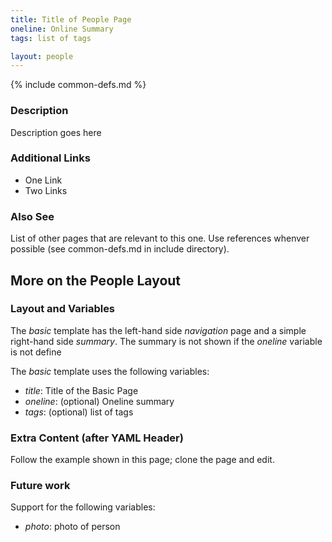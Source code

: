 ```yaml
---
title: Title of People Page
oneline: Online Summary
tags: list of tags

layout: people
---
```

{% include common-defs.md %}

### Description
Description goes here

### Additional Links
* One Link
* Two Links

### Also See
List of other pages that are relevant to this one.  Use references whenver possible (see common-defs.md in include directory).

<!-- Clone this page, remove after this comment -->
## More on the People Layout

### Layout and Variables
The *basic* template has the left-hand side *navigation* page and a simple right-hand side *summary*.
The summary is not shown if the *oneline* variable is not define

The *basic* template uses the following variables:

* _title_: Title of the Basic Page
* _oneline_: (optional) Oneline summary
* _tags_: (optional) list of tags

### Extra Content (after YAML Header)
Follow the example shown in this page; clone the page and edit.

### Future work

Support for the following variables:

* _photo_: photo of person
